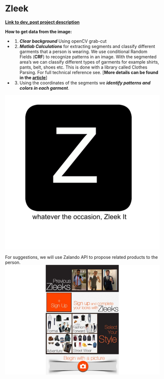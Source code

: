 # Zleek
**[Link to dev_post project description](https://devpost.com/software/zleek-mxu95i)**

**How to get data from the image:**
* 1. ***Clear background***
Using openCV grab-cut
* 2. ***Matlab Calculations*** for extracting segments and classify different garments that a person is wearing.
We use conditional Random Fields (**CRF**) to recognize patterns in an image. With the segmented area’s we can classify different types of garments for example shirts, pants, belt, shoes etc. This is done with a library called Clothes Parsing. For full technical reference see.
[**More details can be found in the [article](http://hi.cs.waseda.ac.jp/~esimo/publications/SimoSerraACCV2014.pdf)**]
* 3. Using the coordinates of the segments we ***identify patterns and colors in each garment***.

![Logo Zleek](https://raw.githubusercontent.com/kagan94/Zleek/master/screenshoots/zleek_logo.jpg)

For suggestions, we will use Zalando API to propose related products to the person.
![App view](https://raw.githubusercontent.com/kagan94/Zleek/master/screenshoots/app_pic.jpg)
